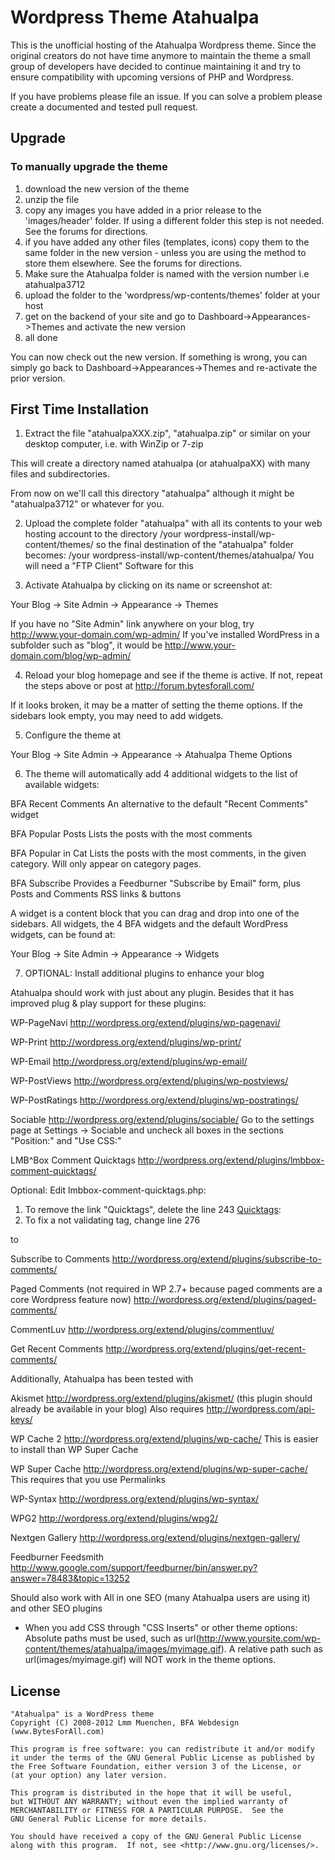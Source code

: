 # Wordpress Theme Atahualpa

This is the unofficial hosting of the Atahualpa Wordpress theme.
Since the original creators do not have time anymore to maintain the theme a small group of developers have decided to continue maintaining it and try to ensure compatibility with upcoming versions of PHP and Wordpress.

If you have problems please file an issue.
If you can solve a problem please create a documented and tested pull request.

## Upgrade

### To manually upgrade the theme

1) download the new version of the theme
2) unzip the file
3) copy any images you have added in a prior release to the 'images/header' folder. If using a different folder this step is not needed. 
See the forums for directions.
4) if you have added any other files (templates, icons) copy them to the same folder in the new version - unless you are using the method to store them elsewhere. See the forums for directions.
5) Make sure the Atahualpa folder is named with the version number i.e atahualpa3712
6) upload the folder to the 'wordpress/wp-contents/themes' folder at your host
7) get on the backend of your site and go to Dashboard->Appearances->Themes and activate the new version
8) all done

You can now check out the new version. If something is wrong, you can simply go back to Dashboard->Appearances->Themes and re-activate the prior version.

## First Time Installation

1. Extract the file "atahualpaXXX.zip", "atahualpa.zip" or similar 
on your desktop computer, i.e. with WinZip or 7-zip

This will create a directory named atahualpa (or atahualpaXX) with many 
files and subdirectories. 

From now on we'll call this directory "atahualpa" although it might be 
"atahualpa3712" or whatever for you. 

2. Upload the complete folder "atahualpa" with all its contents to
your web hosting account to the directory
/your wordpress-install/wp-content/themes/
so the final destination of the "atahualpa" folder becomes:
/your wordpress-install/wp-content/themes/atahualpa/
You will need a "FTP Client" Software for this

3. Activate Atahualpa by clicking on its name or screenshot at:

Your Blog -> Site Admin -> Appearance -> Themes

If you have no "Site Admin" link anywhere on your blog, try
http://www.your-domain.com/wp-admin/
If you've installed WordPress in a subfolder such as "blog", it would
be http://www.your-domain.com/blog/wp-admin/

4. Reload your blog homepage and see if the theme is active. If not, 
repeat the steps above or post at http://forum.bytesforall.com/

If it looks broken, it may be a matter of setting the theme options.
If the sidebars look empty, you may need to add widgets. 

5. Configure the theme at

Your Blog -> Site Admin -> Appearance -> Atahualpa Theme Options

6. The theme will automatically add 4 additional widgets to the list of available widgets:

BFA Recent Comments
An alternative to the default "Recent Comments" widget

BFA Popular Posts
Lists the posts with the most comments

BFA Popular in Cat
Lists the posts with the most comments, in the given category. Will only appear on category pages.

BFA Subscribe
Provides a Feedburner "Subscribe by Email" form, plus Posts and
Comments RSS links & buttons

A widget is a content block that you can drag and drop into one
of the sidebars. All widgets, the 4 BFA widgets and the default 
WordPress widgets, can be found at:

Your Blog -> Site Admin -> Appearance -> Widgets

7. OPTIONAL: Install additional plugins to enhance your blog

Atahualpa should work with just about any plugin. Besides that it 
has improved plug & play support for these plugins:

WP-PageNavi
http://wordpress.org/extend/plugins/wp-pagenavi/

WP-Print
http://wordpress.org/extend/plugins/wp-print/

WP-Email
http://wordpress.org/extend/plugins/wp-email/

WP-PostViews
http://wordpress.org/extend/plugins/wp-postviews/

WP-PostRatings
http://wordpress.org/extend/plugins/wp-postratings/

Sociable
http://wordpress.org/extend/plugins/sociable/
Go to the settings page at Settings -> Sociable and 
uncheck all boxes in the sections "Position:" and "Use CSS:"

LMB^Box Comment Quicktags
http://wordpress.org/extend/plugins/lmbbox-comment-quicktags/

Optional: Edit lmbbox-comment-quicktags.php: 
1) To remove the link "Quicktags", delete the line 243
<a href="http://codex.wordpress.org/index.php/Write_Post_SubPanel#Quicktags" title="Help With Quicktags">Quicktags</a>:
2) To fix a not validating tag, change line 276 
<script type="text/javascript" language="javascript" src="<?php echo get_settings('siteurl'); ?>/wp-content/plugins/lmbbox-comment-quicktags.php"></script>
to
<script type="text/javascript" src="<?php echo get_settings('siteurl'); ?>/wp-content/plugins/lmbbox-comment-quicktags.php"></script>

Subscribe to Comments
http://wordpress.org/extend/plugins/subscribe-to-comments/

Paged Comments (not required in WP 2.7+ because paged comments are a core Wordpress feature now)
http://wordpress.org/extend/plugins/paged-comments/

CommentLuv
http://wordpress.org/extend/plugins/commentluv/

Get Recent Comments
http://wordpress.org/extend/plugins/get-recent-comments/


Additionally, Atahualpa has been tested with

Akismet
http://wordpress.org/extend/plugins/akismet/
(this plugin should already be available in your blog)
Also requires http://wordpress.com/api-keys/

WP Cache 2
http://wordpress.org/extend/plugins/wp-cache/
This is easier to install than WP Super Cache

WP Super Cache
http://wordpress.org/extend/plugins/wp-super-cache/
This requires that you use Permalinks

WP-Syntax
http://wordpress.org/extend/plugins/wp-syntax/

WPG2
http://wordpress.org/extend/plugins/wpg2/

Nextgen Gallery
http://wordpress.org/extend/plugins/nextgen-gallery/

Feedburner Feedsmith
http://www.google.com/support/feedburner/bin/answer.py?answer=78483&topic=13252

Should also work with
All in one SEO (many Atahualpa users are using it)
and other SEO plugins


- When you add CSS through "CSS Inserts" or other theme options: Absolute paths must be used, such as 
url(http://www.yoursite.com/wp-content/themes/atahualpa/images/myimage.gif).
A relative path such as url(images/myimage.gif) will NOT work in the theme options. 


## License

    "Atahualpa" is a WordPress theme
    Copyright (C) 2008-2012 Lmm Muenchen, BFA Webdesign (www.BytesForAll.com)

    This program is free software: you can redistribute it and/or modify
    it under the terms of the GNU General Public License as published by
    the Free Software Foundation, either version 3 of the License, or
    (at your option) any later version.

    This program is distributed in the hope that it will be useful,
    but WITHOUT ANY WARRANTY; without even the implied warranty of
    MERCHANTABILITY or FITNESS FOR A PARTICULAR PURPOSE.  See the
    GNU General Public License for more details.

    You should have received a copy of the GNU General Public License
    along with this program.  If not, see <http://www.gnu.org/licenses/>.




